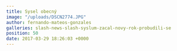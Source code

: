 ```yaml
---
title: Sysel obecný
image: "/uploads/DSCN2774.JPG"
author: fernando-mateos-gonzales
galleries: slash-news-slash-syslum-zacal-novy-rok-probudili-se
position: 50
date: 2017-03-29 18:26:03 +0000
---
```

